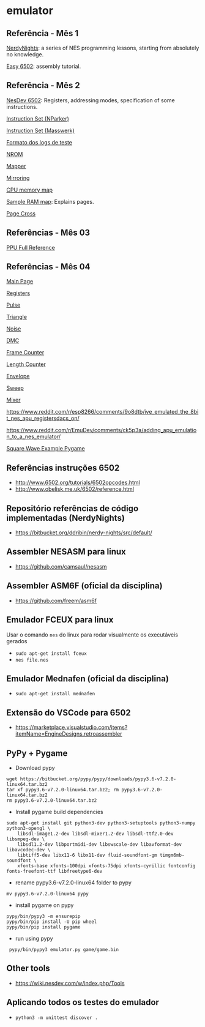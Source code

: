 # emulator

## Referência - Mês 1

[NerdyNights](http://nintendoage.com/forum/messageview.cfm?catid=22&threadid=7155): a series of NES programming lessons, starting from absolutely no knowledge.

[Easy 6502](https://skilldrick.github.io/easy6502/#intro): assembly tutorial.

## Referência - Mês 2

[NesDev 6502](http://nesdev.com/6502.txt): Registers, addressing modes, specification of some instructions.

[Instruction Set (NParker)](http://nparker.llx.com/a2/opcodes.html)

[Instruction Set (Masswerk)](https://www.masswerk.at/6502/6502_instruction_set.html#CMP)

[Formato dos logs de teste](https://github.com/AlissonLinhares/nesemu)

[NROM](https://wiki.nesdev.com/w/index.php/NROM)

[Mapper](https://wiki.nesdev.com/w/index.php/Mapper)

[Mirroring](https://wiki.nesdev.com/w/index.php/Mirroring)

[CPU memory map](https://wiki.nesdev.com/w/index.php/CPU_memory_map)

[Sample RAM map](https://wiki.nesdev.com/w/index.php/Sample_RAM_map): Explains pages.

[Page Cross](https://forums.nesdev.com/viewtopic.php?f=3&t=13936)

## Referências - Mês 03

[PPU Full Reference](http://wiki.nesdev.com/w/index.php/PPU)

## Referências - Mês 04

[Main Page](https://wiki.nesdev.com/w/index.php/APU)

[Registers](https://wiki.nesdev.com/w/index.php/APU_registers)

[Pulse](https://wiki.nesdev.com/w/index.php/APU_Pulse)

[Triangle](https://wiki.nesdev.com/w/index.php/APU_Triangle)

[Noise](https://wiki.nesdev.com/w/index.php/APU_Noise)

[DMC](https://wiki.nesdev.com/w/index.php/APU_DMC)

[Frame Counter](https://wiki.nesdev.com/w/index.php/APU_Frame_Counter)

[Length Counter](https://wiki.nesdev.com/w/index.php/APU_Length_Counter)

[Envelope](https://wiki.nesdev.com/w/index.php/APU_Envelope)

[Sweep](https://wiki.nesdev.com/w/index.php/APU_Sweep)

[Mixer](https://wiki.nesdev.com/w/index.php/APU_Mixer)

https://www.reddit.com/r/esp8266/comments/9o8dtb/ive_emulated_the_8bit_nes_apu_registersdacs_on/

https://www.reddit.com/r/EmuDev/comments/ck5p3a/adding_apu_emulation_to_a_nes_emulator/

[Square Wave Example Pygame](https://gist.github.com/ohsqueezy/6540433)

## Referências instruções 6502
- http://www.6502.org/tutorials/6502opcodes.html
- http://www.obelisk.me.uk/6502/reference.html

## Repositório referências de código implementadas (NerdyNights)
- https://bitbucket.org/ddribin/nerdy-nights/src/default/

## Assembler NESASM para linux
- https://github.com/camsaul/nesasm

## Assembler ASM6F (oficial da disciplina)
- https://github.com/freem/asm6f

## Emulador FCEUX para linux
Usar o comando `nes` do linux para rodar visualmente os executáveis gerados
- `sudo apt-get install fceux`
- `nes file.nes`

## Emulador Mednafen (oficial da disciplina)
- `sudo apt-get install mednafen`

## Extensão do VSCode para 6502

- https://marketplace.visualstudio.com/items?itemName=EngineDesigns.retroassembler

## PyPy + Pygame
- Download pypy
```console
wget https://bitbucket.org/pypy/pypy/downloads/pypy3.6-v7.2.0-linux64.tar.bz2
tar xf pypy3.6-v7.2.0-linux64.tar.bz2; rm pypy3.6-v7.2.0-linux64.tar.bz2
rm pypy3.6-v7.2.0-linux64.tar.bz2
```
- Install pygame build dependencies
```console
sudo apt-get install git python3-dev python3-setuptools python3-numpy python3-opengl \
    libsdl-image1.2-dev libsdl-mixer1.2-dev libsdl-ttf2.0-dev libsmpeg-dev \
    libsdl1.2-dev libportmidi-dev libswscale-dev libavformat-dev libavcodec-dev \
    libtiff5-dev libx11-6 libx11-dev fluid-soundfont-gm timgm6mb-soundfont \
    xfonts-base xfonts-100dpi xfonts-75dpi xfonts-cyrillic fontconfig fonts-freefont-ttf libfreetype6-dev
```

- rename pypy3.6-v7.2.0-linux64 folder to pypy

```console
mv pypy3.6-v7.2.0-linux64 pypy
```

- install pygame on pypy

```console
pypy/bin/pypy3 -m ensurepip
pypy/bin/pip install -U pip wheel
pypy/bin/pip install pygame  
```
- run using pypy

```console
 pypy/bin/pypy3 emulator.py game/game.bin
```

## Other tools
- https://wiki.nesdev.com/w/index.php/Tools

## Aplicando todos os testes do emulador
- `python3 -m unittest discover .`
